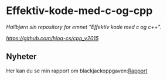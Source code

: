 # Effektiv-kode-med-c-og-cpp
*Hallbjørn sin repository for emnet "Effektiv kode med c og c++".*

*https://github.com/hioa-cs/cpp_v2015*
## Nyheter

Her kan du se min rapport om blackjackoppgaven:[Rapport](https://github.com/s165519/DAVE3605/blob/master/rapport.md)
